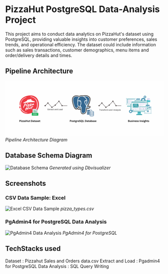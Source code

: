 # PizzaHut PostgreSQL Data-Analysis Project
This project aims to conduct data analytics on PizzaHut's dataset using PostgreSQL, providing valuable insights into customer preferences, sales trends, and operational efficiency. The dataset could include information such as sales transactions, customer demographics, menu items and order/delivery details and times.

## Pipeline Architecture
![Pipeline Architecture](https://github.com/AjithK1999/PizzaHut---PostgreSQL-Data-Analysis-Project/blob/main/ELT%20Project%20Image.png?raw=true)
*Pipeline Architecture Diagram*

## Database Schema Diagram 
![Database Schema](https://i.postimg.cc/vZ002s6C/Db-Visualizer-Schema-Diagram.png)
*Generated using Dbvisualizer*

## Screenshots
### CSV Data Sample: Excel
![Excel CSV Data Sample](https://i.postimg.cc/RhT8Lb5R/Excel-Data-SS.png)
*pizza_types.csv*

### PgAdmin4 for PostgreSQL Data Analysis
![PgAdmin4 Data Analysis](https://i.postimg.cc/c49f2yWn/Pg-Admin4-Data-Analysis.png)
*PgAdmin4 for PostgreSQL*

## TechStacks used
Dataset : Pizzahut Sales and Orders data.csv
Extract and Load : Pgadmin4 for PostgreSQL
Data Analysis : SQL Query Writing

